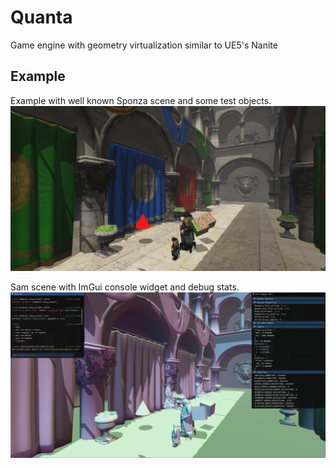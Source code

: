 # Quanta
Game engine with geometry virtualization similar to UE5's Nanite

## Example

Example with well known Sponza scene and some test objects.
<img src="doc/sponza_with_test_objects.png"/>

Sam scene with ImGui console widget and debug stats.
<img src="doc/gui_normals_sponza_with_test_objects.png">